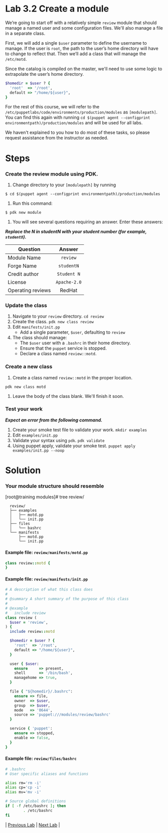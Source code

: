 # Lab 3.2 Create a module

We’re going to start off with a relatively simple `review` module that should
manage a named user and some configuration files. We'll also manage a
file in a separate class.

First, we will add a single `$user` parameter to define the username to manage. If
the user is `root`, the path to the user’s home directory will have to change
to reflect that. Then we’ll add a class that will manage the `/etc/motd`.

Since the catalog is compiled on the master, we'll need to use some logic to
extrapolate the user’s home directory.

```ruby
$homedir = $user ? {
  'root'  => '/root',
  default => "/home/${user}",
}
```

For the rest of this course, we will refer to the `/etc/puppetlabs/code/environments/production/modules` as `[modulepath]`. You can find this again with running `cd $(puppet agent --configprint environmentpath)/production/modules` and will be used for all labs.

We haven't explained to you how to do most of these tasks, so please request
assistance from the instructor as needed.

# Steps

### Create the review module using PDK.

1. Change directory to your `[modulepath]` by running
  
  ```$ cd $(puppet agent --configprint environmentpath)/production/modules```

1. Run this command:

  ```$ pdk new module```

1. You will see several questions requiring an answer. Enter these answers:

  **_Replace the N in studentN with your student number (for example, `student8`)._**

  | Question           | Answer              |
  | ------------------ |:-------------------:|
  | Module Name        | `review`            |
  | Forge Name         | `studentN`          |
  | Credit author      | `Student N`         |
  | License            | `Apache-2.0`        |
  | Operating reviews  | RedHat              |

### Update the class

1. Navigate to your `review` directory.
  ```cd review```
1. Create the class.
  ```pdk new class review```
1. Edit `manifests/init.pp`
    * Add a single parameter, `$user`, defaulting to `review`
1. The class should manage:
    * The `$user` user with a `.bashrc` in their home directory.
    * Ensure that the `puppet` service is stopped.
    * Declare a class named `review::motd`.

### Create a new class

1. Create a class named `review::motd` in the proper location.

  ```pdk new class motd```

1. Leave the body of the class blank. We'll finish it soon.

### Test your work

**_Expect an error from the following command._**

1. Create your smoke test file to validate your work.
  ```mkdir examples```
1. Edit `examples/init.pp`
1. Validate your syntax using `pdk`.
  ```pdk validate```
1. Using puppet apply, validate your smoke test.
  ```puppet apply examples/init.pp --noop```

# Solution

### Your module structure should resemble

[root@training modules]# tree review/

```shell
  review/
  ├── examples
  │   ├── motd.pp
  │   └── init.pp
  ├── files
  │   └── bashrc
  └── manifests
      ├── motd.pp
      └── init.pp
```

#### Example file: `review/manifests/motd.pp`

```ruby
class review::motd {
}
```

#### Example file: `review/manifests/init.pp`

```ruby
# A description of what this class does
#
# @summary A short summary of the purpose of this class
#
# @example
#   include review
class review (
  $user = 'review',
) {
  include review::motd

  $homedir = $user ? {
    'root'  => '/root',
    default => "/home/${user}",
  }

  user { $user:
    ensure     => present,
    shell      => '/bin/bash',
    managehome => true,
  }

  file { "${homedir}/.bashrc":
    ensure => file,
    owner  => $user,
    group  => $user,
    mode   => '0644',
    source => 'puppet:///modules/review/bashrc'
  }

  service { 'puppet':
    ensure => stopped,
    enable => false,
  }
}
```

#### Example file: `review/files/bashrc`

```bash
# .bashrc
# User specific aliases and functions

alias rm='rm -i'
alias cp='cp -i'
alias mv='mv -i'

# Source global definitions
if [ -f /etc/bashrc ]; then
        . /etc/bashrc
fi
```

|  [Previous Lab](../lab-03.1-Explore-classification)  |  [Next Lab](../lab-03.3-Manage-a-file)  |
